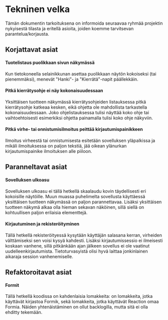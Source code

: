 # Tekninen velka

Tämän dokumentin tarkoituksena on informoida seuraavaa ryhmää projektin nykyisestä tilasta ja eritellä asioita, joiden koemme tarvitsevan parantelua/korjausta.


## Korjattavat asiat

#### Tuotelistaus puolikkaan sivun näkymässä

Kun tietokoneella selainikkunan asettaa puolikkaan näytön kokoiseksi (tai pienemmäksi), menevät "Hanki"- ja "Kierrätä"-napit päällekkäin.

#### Pitkä kierrätysohje ei näy kokonaisuudessaan

Yksittäisen tuotteen näkymässä kierrätysohjeiden listauksessa pitkä kierrätysohje katkeaa kesken, eikä ohjetta ole mahdollista tarkastella kokonaisuudessaan. Joko ohjelistauksessa tulisi näyttää koko ohje tai vaihtoehtoisesti esimerkiksi ohjetta painamalla tulisi koko ohje näkyviin.

#### Pitkä virhe- tai onnistumisilmoitus peittää kirjautumispainikkeen

Ilmoitus virheestä tai onnistumisesta esitetään sovelluksen yläpalkissa ja mikäli ilmoituksessa on paljon tekstiä, jää oikean ylänurkan kirjautumispainike ilmoituksen alle piiloon.



## Paranneltavat asiat

#### Sovelluksen ulkoasu

Sovelluksen ulkoasu ei tällä hetkellä skaalaudu kovin täydellisesti eri kokoisille näytöille. Muun muassa puhelimelta sovellusta käyttäessä yksittäisen tuotteen näkymässä on paljon parannettavaa. Lisäksi yksittäisen tuotteen näkymä alkaa olla hieman sekavan näköinen, sillä siellä on kohtuullisen paljon erilaisia elementtejä.

#### Kirjautuminen ja rekisteröityminen

Tällä hetkellä rekisteröityessä kysytään käyttäjän salasana kerran, virheiden välttämiseksi sen voisi kysyä kahdesti. Lisäksi kirjautumissessio ei ilmeisesti koskaan vanhene, sillä pitkänkään ajan jälkeen sovellus ei ole vaatinut uudelleenkirjautumista. Tietoturvasyistä olisi hyvä laittaa jonkinlainen aikaraja session vanhenemiselle.



## Refaktoroitavat asiat

#### Formit

Tällä hetkellä koodissa on kahdenlaisia lomakkeita: on lomakkeita, jotka käyttävät kirjastoa Formik, sekä lomakkeita, jotka käyttävät Reaction omaa Formia. Näiden yhtenäistäminen on ollut backlogilla, mutta sitä ei olla ehditty tekemään.

